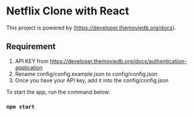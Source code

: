 # Netflix Clone with React

This project is powered by (https://developer.themoviedb.org/docs).

## Requirement
1. API KEY from https://developer.themoviedb.org/docs/authentication-application
2. Rename config/config.example.json to config/config.json
3. Once you have your API key,  add it into the config/config.json

To start the app, run the command below:

### `npm start`


